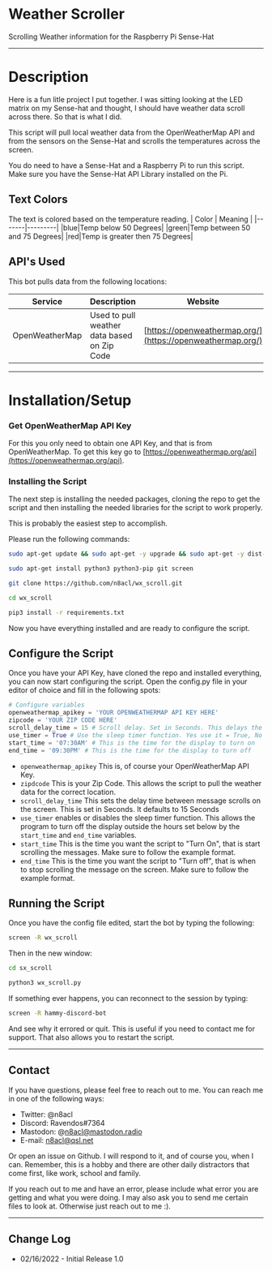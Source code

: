 # Weather Scroller
Scrolling Weather information for the Raspberry Pi Sense-Hat

---
# Description

Here is a fun litle project I put together. I was sitting looking at the LED matrix on my Sense-hat and thought, I should have weather data scroll across there. So that is what I did. 

This script will pull local weather data from the OpenWeatherMap API and from the sensors on the Sense-Hat and scrolls the temperatures across the screen.

You do need to have a Sense-Hat and a Raspberry Pi to run this script. Make sure you have the Sense-Hat API Library installed on the Pi.

## Text Colors

The text is colored based on the temperature reading.
| Color | Meaning |
|-------|---------|
|blue|Temp below 50 Degrees|
|green|Temp between 50 and 75 Degrees|
|red|Temp is greater then 75 Degrees|


## API's Used

This bot pulls data from the following locations:

| Service | Description | Website |
|---------|---------|---------|
|OpenWeatherMap|Used to pull weather data based on Zip Code|[https://openweathermap.org/](https://openweathermap.org/)|

---

# Installation/Setup

### Get OpenWeatherMap API Key
For this you only need to obtain one API Key, and that is from OpenWeatherMap. To get this key go to [https://openweathermap.org/api](https://openweathermap.org/api). 

### Installing the Script

The next step is installing the needed packages, cloning the repo to get the script and then installing the needed libraries for the script to work properly.

This is probably the easiest step to accomplish.

Please run the following commands:

```bash
sudo apt-get update && sudo apt-get -y upgrade && sudo apt-get -y dist-upgrade

sudo apt-get install python3 python3-pip git screen

git clone https://github.com/n8acl/wx_scroll.git

cd wx_scroll

pip3 install -r requirements.txt
```

Now you have everything installed and are ready to configure the script.

## Configure the Script
Once you have your API Key, have cloned the repo and installed everything, you can now start configuring the script. Open the config.py file in your editor of choice and fill in the following spots:

```python
# Configure variables
openweathermap_apikey = 'YOUR OPENWEATHERMAP API KEY HERE'
zipcode = 'YOUR ZIP CODE HERE'
scroll_delay_time = 15 # Scroll delay. Set in Seconds. This delays the amount of time between scrolls. 
use_timer = True # Use the sleep timer function. Yes use it = True, No Don't = False
start_time = '07:30AM' # This is the time for the display to turn on
end_time = '09:30PM' # This is the time for the display to turn off
```

* ```openweathermap_apikey``` This is, of course your OpenWeatherMap API Key.
* ```zipdcode``` This is your Zip Code. This allows the script to pull the weather data for the correct location.
* ```scroll_delay_time``` This sets the delay time between message scrolls on the screen. This is set in Seconds. It defaults to 15 Seconds
* ```use_timer``` enables or disables the sleep timer function. This allows the program to turn off the display outside the hours set below by the ```start_time``` and ```end_time``` variables.
* ```start_time``` This is the time you want the script to "Turn On", that is start scrolling the messages. Make sure to follow the example format.
* ```end_time``` This is the time you want the script to "Turn off", that is when to stop scrolling the message on the screen. Make sure to follow the example format.

## Running the Script

Once you have the config file edited, start the bot by typing the following:

```bash
screen -R wx_scroll
```

Then in the new window:
```bash
cd sx_scroll

python3 wx_scroll.py
```

If something ever happens, you can reconnect to the session by typing:

```bash
screen -R hammy-discord-bot
```

And see why it errored or quit. This is useful if you need to contact me for support. That also allows you to restart the script.

---

## Contact
If you have questions, please feel free to reach out to me. You can reach me in one of the following ways:

- Twitter: @n8acl
- Discord: Ravendos#7364
- Mastodon: @n8acl@mastodon.radio
- E-mail: n8acl@qsl.net

Or open an issue on Github. I will respond to it, and of course you, when I can. Remember, this is a hobby and there are other daily distractors that come first, like work, school and family.

If you reach out to me and have an error, please include what error you are getting and what you were doing. I may also ask you to send me certain files to look at. Otherwise just reach out to me :).

---

## Change Log
* 02/16/2022 - Initial Release 1.0